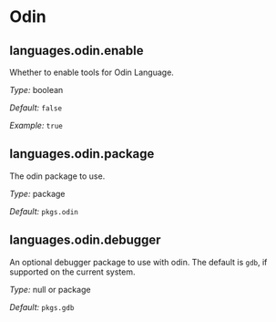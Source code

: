   # Odin
  


## languages\.odin\.enable



Whether to enable tools for Odin Language\.



*Type:*
boolean



*Default:*
` false `



*Example:*
` true `



## languages\.odin\.package



The odin package to use\.



*Type:*
package



*Default:*
` pkgs.odin `



## languages\.odin\.debugger

An optional debugger package to use with odin\.
The default is ` gdb `, if supported on the current system\.



*Type:*
null or package



*Default:*
` pkgs.gdb `
